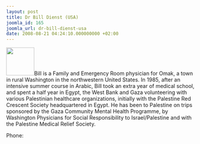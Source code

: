 ```yaml
---
layout: post
title: Dr Bill Dienst (USA)
joomla_id: 165
joomla_url: dr-bill-dienst-usa
date: 2008-08-21 04:24:10.000000000 +02:00
---
```

<img src="http://www.freegaza.org/uploads/passengers/" width="75" />Bill is a Family and Emergency Room physician for Omak, a town in rural Washington in the northwestern United States. In 1985, after an intensive summer course in Arabic, Bill took an extra year of medical school, and spent a half year in Egypt, the West Bank and Gaza volunteering with various Palestinian healthcare organizations, initially with the Palestine Red Crescent Society headquartered in Egypt. He has been to Palestine on trips sponsored by the Gaza Community Mental Health Programme, by Washington Physicians for Social Responsibility to Israel/Palestine and with the Palestine Medical Relief Society. <p><a href=""></a></p><p>Phone:</p>
